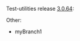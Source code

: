 Test-utilities release [3.0.64](https://github.com/maweeks/test-utilities/pull/63):

Other:

- myBranch1
